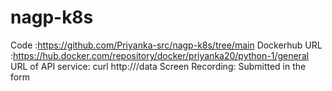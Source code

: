 # nagp-k8s
Code :https://github.com/Priyanka-src/nagp-k8s/tree/main
Dockerhub URL :https://hub.docker.com/repository/docker/priyanka20/python-1/general
URL of API service: curl http://<external-ip-of-loadbalancer-service>/data
Screen Recording: Submitted in the form 
